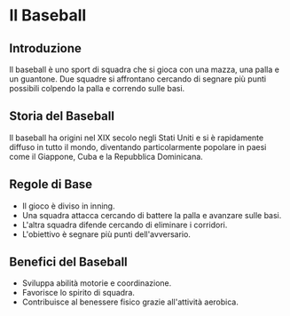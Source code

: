 # Il Baseball

## Introduzione
Il baseball è uno sport di squadra che si gioca con una mazza, una palla e un guantone. Due squadre si affrontano cercando di segnare più punti possibili colpendo la palla e correndo sulle basi.

## Storia del Baseball
Il baseball ha origini nel XIX secolo negli Stati Uniti e si è rapidamente diffuso in tutto il mondo, diventando particolarmente popolare in paesi come il Giappone, Cuba e la Repubblica Dominicana.

## Regole di Base
- Il gioco è diviso in inning.
- Una squadra attacca cercando di battere la palla e avanzare sulle basi.
- L'altra squadra difende cercando di eliminare i corridori.
- L'obiettivo è segnare più punti dell'avversario.

## Benefici del Baseball
- Sviluppa abilità motorie e coordinazione.
- Favorisce lo spirito di squadra.
- Contribuisce al benessere fisico grazie all'attività aerobica.